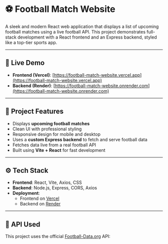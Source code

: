 # ⚽ Football Match Website

A sleek and modern React web application that displays a list of upcoming football matches using a live football API. This project demonstrates full-stack development with a React frontend and an Express backend, styled like a top-tier sports app.

---

## 🚀 Live Demo

- **Frontend (Vercel)**: [https://football-match-website.vercel.app](https://football-match-website.vercel.app)
- **Backend (Render)**: [https://football-match-website.onrender.com](https://football-match-website.onrender.com)

---

## 📌 Project Features

- Displays **upcoming football matches**
- Clean UI with professional styling
- Responsive design for mobile and desktop
- Uses a **custom Express backend** to fetch and serve football data
- Fetches data live from a real football API
- Built using **Vite + React** for fast development

---

## ⚙️ Tech Stack

- **Frontend**: React, Vite, Axios, CSS
- **Backend**: Node.js, Express, CORS, Axios
- **Deployment**: 
  - Frontend on [Vercel](https://vercel.com)
  - Backend on [Render](https://render.com)

---

## 🧠 API Used

This project uses the official [Football-Data.org](https://www.football-data.org/) API:

